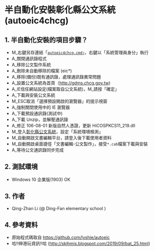 # 半自動化安裝彰化縣公文系統(autoeic4chcg)
## 1. 半自動化安裝的項目步驟？
- M_右鍵另存連結「[`autoeic4chcg.cmd`](https://raw.githubusercontent.com/ghostfox369/autoeic4chcg/master/autoeic4chcg.cmd)」，右鍵以「系統管理員身分」執行
- A_關閉通訊錄程式
- A_移除公文製作系統
- A_刪除未自動移除的檔案 (eic*)
- A_移除(備份)既有通訊錄，處理通訊錄異常問題
- A_設置公文系統為首頁（http://gdms.chcg.gov.tw)
- A_IE信任網站設定(檔案取自公文系統)，M_請按「確定」
- A_下載與安裝公文系統
- M_ESC取消「選擇預設開啟的瀏覽器」的提示視窗
- A_強制關閉使用中的 IE 瀏覽器
- A_下載預設通訊錄(測試中)
- A_下載 Unzip，並解壓通訊錄
- A_修正 106-08-01 新版自然人憑證，更新 HiCOSPKCS11_219.dll
- M_登入[彰化縣公文系統](http://gdms.chcg.gov.tw)，設定「系統環境檢測」
- M_自動開啟文書編輯平台，請登入後下載使用者資料
- M_自動開啟桌面捷徑「文書編輯-公文製作」，接受`*.cab`檔案下載與安裝
- A_等待公文通訊錄同步完成

## 2. 測試環境
- Windows 10 企業版(1903) OK

## 3. 作者
- Qing-Zhan Li (@ Ding-Fan elementary school )

## 4. 參考資料
- 原始程式碼取自 https://github.com/lyshie/autoeic
- 哈!!伸港玩資訊!!哈 (http://skjhmis.blogspot.com/2019/09/bat_25.html)
